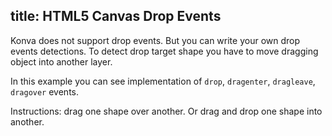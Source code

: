 title: HTML5 Canvas Drop Events
---

Konva does not support drop events. But you can write your own drop events detections.
To detect drop target shape you have to move dragging object into another layer.

In this example you can see implementation of `drop`, `dragenter`, `dragleave`, `dragover` events.

Instructions: drag one shape over another. Or drag and drop one shape into another.

<!-- {% iframe /downloads/code/drag_and_drop/Drop_Events.html %} -->

<!-- {% include_code Konva Drop Events Demo drag_and_drop/Drop_Events.html %} -->
